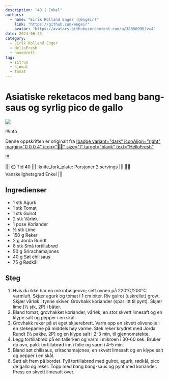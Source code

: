 ```yaml
---
description: "40 | Enkel"
authors:
  - name: "Eirik Rolland Enger (@engeir)"
    link: "https://github.com/engeir"
    avatar: "https://avatars.githubusercontent.com/u/38856990?v=4"
date: 2024-06-23
category:
  - Eirik Rolland Enger
  - HelloFresh
  - hovedrett
tag:
  - sitrus
  - sjømat
  - tomat
---
```


# Asiatiske reketacos med bang bang-saus og syrlig pico de gallo

![](/static/asiatiske-reketacos-med-bang-bang-saus-og-syrlig-pico-de-gallo/asiatiske-reketacos-med-bang-bang-saus-og-syrlig-pico-de-gallo.webp)

!!!info

Denne oppskriften er originalt fra
[!badge variant="dark" iconAlign="right" margin="0 0 0 4" icon=":cook:" size="l" target="blank" text="HelloFresh"](https://www.hellofresh.no/recipes/asiatiske-reketacos-630c98057a1fb716bde08fdb)

!!!

<!-- dprint-ignore-start -->
||| :timer_clock: Tid
40
||| :knife_fork_plate: Porsjoner
2 servings
||| :cook: Vanskelighetsgrad
Enkel
|||
<!-- dprint-ignore-end -->

## Ingredienser

- 1 stk Agurk
- 1 stk Tomat
- 1 stk Gulrot
- 2 stk Vårløk
- 1 pose Koriander
- ½ stk Lime
- 150 g Reker
- 2 g Jorda Rundt
- 8 stk Små tortillabrød
- 50 g Srirachamajones
- 40 g Søt chilisaus
- 75 g Rødkål

## Steg

1. Hvis du ikke har en mikrobølgeovn; sett ovnen på 220°C/200°C varmluft. Skjær agurk og
   tomat i 1 cm biter. Riv gulrot (uskrellet) grovt. Skjær vårløk i tynne skiver.
   Grovhakk koriander (spar litt til pynt). Skjær lime [½ stk, 2P] i båter.
2. Bland tomat, grovhakket koriander, vårløk, en stor skvett limesaft og en klype salt
   og pepper i en skål.
3. Grovhakk reker på et eget skjærebrett. Varm opp en skvett olivenolje i en stekepanne
   på middels høy varme. Stek reker krydret med Jorda Rundt [½ pakke, 2P] og en klype
   salt i 2-3 min, til gjennomstekte.
4. Legg tortillabrød på en tallerken og varm i mikroen i 30-60 sek. Bruker du ovn, pakk
   tortillabrød inn i folie og varm i 4-5 min.
5. Bland søt chilisaus, srirachamajones, en skvett limesaft og en klype salt og pepper i
   en skål.
6. Sett alt frem på bordet. Fyll tortillabrød med gulrot, agurk, rødkål, pico de gallo
   og reker. Topp med bang bang-saus og pynt med koriander. Press en skvett limesaft
   over.

<script type="application/ld+json">
{
  "author": {
    "@type": "Person",
    "name": "HelloFresh",
    "url": "https://www.hellofresh.no/recipes/asiatiske-reketacos-630c98057a1fb716bde08fdb"
  },
  "image": "https://img.hellofresh.com/f_auto,fl_lossy,h_640,q_auto,w_1200/hellofresh_s3/image/HF220901_R10_W42_SE_C12560-1_KB_Main_low-ef2d5a61.jpg",
  "site_name": "HelloFresh",
  "@context": "https://schema.org",
  "@type": "Recipe",
  "recipeCategory": "",
  "cookTime": 20,
  "recipeCuisine": "Fusion",
  "publisher": {
    "@type": "Organization",
    "name": "hellofresh.com"
  },
  "recipeIngredient": [
    "1 stk Agurk",
    "1 stk Tomat",
    "1 stk Gulrot",
    "2 stk Vårløk",
    "1 pose Koriander",
    "½ stk Lime",
    "150 g Reker",
    "2 g Jorda Rundt",
    "8 stk Små tortillabrød",
    "50 g Srirachamajones",
    "40 g Søt chilisaus",
    "75 g Rødkål"
  ],
  "recipeInstructions": [
    {
      "@type": "HowToStep",
      "text": "Hvis du ikke har en mikrobølgeovn; sett ovnen på 220°C/200°C varmluft. Skjær agurk og tomat i 1 cm biter. Riv gulrot (uskrellet) grovt. Skjær vårløk i tynne skiver. Grovhakk koriander (spar litt til pynt). Skjær lime [½ stk, 2P] i båter."
    },
    {
      "@type": "HowToStep",
      "text": "Bland tomat, grovhakket koriander, vårløk, en stor skvett limesaft og en klype salt og pepper i en skål."
    },
    {
      "@type": "HowToStep",
      "text": "Grovhakk reker på et eget skjærebrett. Varm opp en skvett olivenolje i en stekepanne på middels høy varme. Stek reker krydret med Jorda Rundt [½ pakke, 2P] og en klype salt i 2-3 min, til gjennomstekte."
    },
    {
      "@type": "HowToStep",
      "text": "Legg tortillabrød på en tallerken og varm i mikroen i 30-60 sek. Bruker du ovn, pakk tortillabrød inn i folie og varm i 4-5 min."
    },
    {
      "@type": "HowToStep",
      "text": "Bland søt chilisaus, srirachamajones, en skvett limesaft og en klype salt og pepper i en skål."
    },
    {
      "@type": "HowToStep",
      "text": "Sett alt frem på bordet. Fyll tortillabrød med gulrot, agurk, rødkål, pico de gallo og reker. Topp med bang bang-saus og pynt med koriander. Press en skvett limesaft over."
    }
  ],
  "inLanguage": "nb-NO",
  "nutrition": {
    "@type": "NutritionInformation",
    "calories": "707 kcal",
    "fatContent": "25.93 g",
    "saturatedFatContent": "3.2 g",
    "carbohydrateContent": "84.09 g",
    "sugarContent": "23.1 g",
    "proteinContent": "27.38 g",
    "sodiumContent": "0 mg",
    "servingSize": "504"
  },
  "prepTime": 20,
  "name": "Asiatiske reketacos med bang bang-saus og syrlig pico de gallo",
  "totalTime": 40,
  "recipeYield": "2 servings",
  "pattern": "asiatiske-reketacos-med-bang-bang-saus-og-syrlig-pico-de-gallo"
}
</script>
